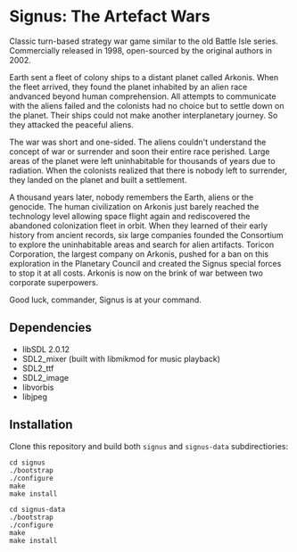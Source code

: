 # Signus: The Artefact Wars

Classic turn-based strategy war game similar to the old Battle Isle series. Commercially released in 1998, open-sourced by the original authors in 2002.

Earth sent a fleet of colony ships to a distant planet called Arkonis. When the fleet arrived, they found the planet inhabited by an alien race andvanced beyond human comprehension. All attempts to communicate with the aliens failed and the colonists had no choice but to settle down on the planet. Their ships could not make another interplanetary journey. So they attacked the peaceful aliens.

The war was short and one-sided. The aliens couldn't understand the concept of war or surrender and soon their entire race perished. Large areas of the planet were left uninhabitable for thousands of years due to radiation. When the colonists realized that there is nobody left to surrender, they landed on the planet and built a settlement.

A thousand years later, nobody remembers the Earth, aliens or the genocide. The human civilization on Arkonis just barely reached the technology level allowing space flight again and rediscovered the abandoned colonization fleet in orbit. When they learned of their early history from ancient records, six large companies founded the Consortium to explore the uninhabitable areas and search for alien artifacts. Toricon Corporation, the largest company on Arkonis, pushed for a ban on this exploration in the Planetary Council and created the Signus special forces to stop it at all costs. Arkonis is now on the brink of war between two corporate superpowers.

Good luck, commander, Signus is at your command.

## Dependencies

- libSDL 2.0.12
- SDL2\_mixer (built with libmikmod for music playback)
- SDL2\_ttf
- SDL2\_image
- libvorbis
- libjpeg

## Installation

Clone this repository and build both `signus` and `signus-data` subdirectiories:

    cd signus
    ./bootstrap
    ./configure
    make
    make install

    cd signus-data
    ./bootstrap
    ./configure
    make
    make install
